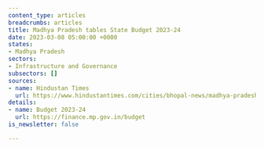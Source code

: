 ```yaml
---
content_type: articles
breadcrumbs: articles
title: Madhya Pradesh tables State Budget 2023-24
date: 2023-03-08 05:00:00 +0000
states:
- Madhya Pradesh
sectors:
- Infrastructure and Governance
subsectors: []
sources:
- name: Hindustan Times
  url: https://www.hindustantimes.com/cities/bhopal-news/madhya-pradesh-budget-2023-live-shivraj-chouhan-s-government-to-present-the-first-ebudget-101677645527134.html
details:
- name: Budget 2023-24
  url: https://finance.mp.gov.in/budget
is_newsletter: false

---
```

